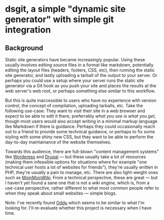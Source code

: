 # dsgit, a simple "dynamic site generator" with simple git integration

## Background

Static site generators have became increasingly popular. Using these
usually involves editing source files in a format like markdown,
potentially editing the layout files (headers, footers, CSS, etc), then
running the static site generator, and lastly uploading a tarball of the
output to your server.  Or perhaps you could use a setup where your
server runs the static site generator via a Git hook as you push your
site and places the results at the web server's web root, or perhaps
something else similar to this workflow.

But this is quite inaccessible to users who have no experience with
version control, the concept of compilation, uploading tarballs, etc.
Take the following use-case: They want to visit their site in a web
browser and expect to be able to edit it there, preferrably *what you
see is what you get*, though most users would also accept writing in a
minimal markup language like Markdown if there is guidance. Perhaps they
could occasionally reach out to a friend to provide some technical
guidance, or perhaps to fix some styling with some shiny new CSS, but
they want to be able to perform the day-to-day maintainance of the
website themselves.

Towards this audience, there are full-blown "content management systems"
like [Wordpress](https://wordpress.org/) and
[Drupal](https://drupal.org/) &mdash; but these usually take a lot of
resources (making them infeasible options for situations where for
example "one technical user hosts a lot of websites for friends"),
they're usually written in PHP, they're usually a pain to manage, etc.
There are also light-weight ones such as
[MoinMoinWiki](https://moinmo.in/). From a technical perspective, these
are great &mdash; but I haven't yet found a sane one that is not a *wiki
engine*, which is, from a use-case perspective, rather different to what
most common people refer to when they speak about small websites &mdash;
simple blogs.

Note: I've recently found [Oddµ](https://src.alexschroeder.ch/oddmu.git)
which seems to be similar to what I'm looking for. I'll re-evaluate
whether this project is necessary when I have time.

